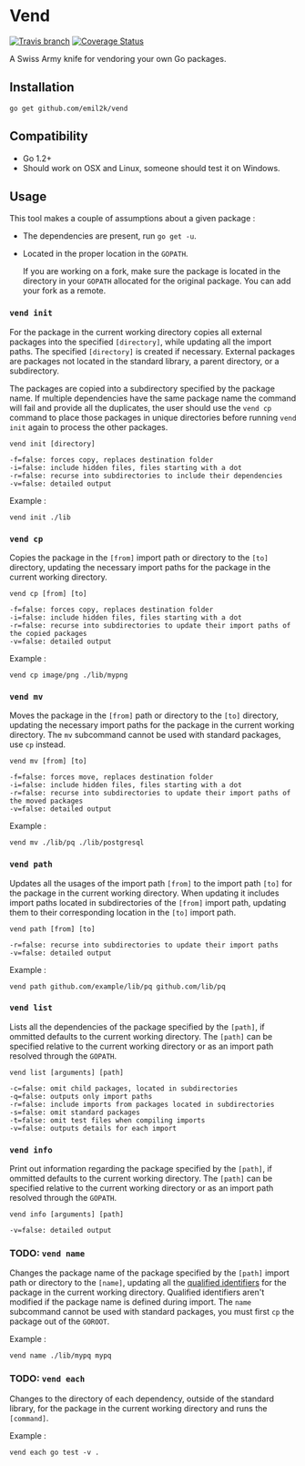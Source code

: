 # Vend
[![Travis
branch](https://img.shields.io/travis/emil2k/vend.svg?style=flat)](https://travis-ci.org/emil2k/vend)
[![Coverage
Status](https://img.shields.io/coveralls/emil2k/vend.svg?style=flat)](https://coveralls.io/r/emil2k/vend)

A Swiss Army knife for vendoring your own Go packages.

## Installation

```
go get github.com/emil2k/vend
```

## Compatibility

- Go 1.2+
- Should work on OSX and Linux, someone should test it on Windows.

## Usage

This tool makes a couple of assumptions about a given package :

- The dependencies are present, run `go get -u`.
- Located in the proper location in the `GOPATH`.

  If you are working on a fork, make sure the package is located in the
directory in your `GOPATH` allocated for the original package. You can add your
fork as a remote.

### `vend init`

For the package in the current working directory copies all external packages
into the specified `[directory]`, while updating all the import paths. The
specified `[directory]` is created if necessary. External packages are packages
not located in the standard library, a parent directory, or a subdirectory.

The packages are copied into a subdirectory specified by the package name. If
multiple dependencies have the same package name the command will fail and
provide all the duplicates, the user should use the `vend cp` command to place
those packages in unique directories before running `vend init` again to process
the other packages.

```
vend init [directory]

-f=false: forces copy, replaces destination folder
-i=false: include hidden files, files starting with a dot
-r=false: recurse into subdirectories to include their dependencies
-v=false: detailed output
```

Example :

```
vend init ./lib
```

### `vend cp`

Copies the package in the `[from]` import path or directory to the `[to]`
directory, updating the necessary import paths for the package in the current
working directory.

```
vend cp [from] [to]

-f=false: forces copy, replaces destination folder
-i=false: include hidden files, files starting with a dot
-r=false: recurse into subdirectories to update their import paths of the copied packages
-v=false: detailed output
```

Example :

```
vend cp image/png ./lib/mypng
```

### `vend mv`

Moves the package in the `[from]` path or directory to the `[to]` directory,
updating the necessary import paths for the package in the current working
directory. The `mv` subcommand cannot be used with standard packages, use
`cp` instead.

```
vend mv [from] [to]

-f=false: forces move, replaces destination folder
-i=false: include hidden files, files starting with a dot
-r=false: recurse into subdirectories to update their import paths of the moved packages
-v=false: detailed output
```

Example :

```
vend mv ./lib/pq ./lib/postgresql
```

### `vend path`

Updates all the usages of the import path `[from]` to the import path `[to]` for
the package in the current working directory. When updating it includes import
paths located in subdirectories of the `[from]` import path, updating them to
their corresponding location in the `[to]` import path.

```
vend path [from] [to]

-r=false: recurse into subdirectories to update their import paths
-v=false: detailed output
```

Example :

```
vend path github.com/example/lib/pq github.com/lib/pq
```

### `vend list`

Lists all the dependencies of the package specified by the `[path]`, if ommitted
defaults to the current working directory. The `[path]` can be specified
relative to the current working directory or as an import path resolved through
the `GOPATH`.

```
vend list [arguments] [path]

-c=false: omit child packages, located in subdirectories
-q=false: outputs only import paths
-r=false: include imports from packages located in subdirectories
-s=false: omit standard packages
-t=false: omit test files when compiling imports
-v=false: outputs details for each import
```

### `vend info`

Print out information regarding the package specified by the `[path]`, if
ommitted defaults to the current working directory. The `[path]` can be
specified relative to the current working directory or as an import path
resolved through the `GOPATH`.

```
vend info [arguments] [path]

-v=false: detailed output
```

### TODO: `vend name`

Changes the package name of the package specified by the `[path]` import path or
directory to the `[name]`, updating all the [qualified
identifiers](https://golang.org/ref/spec#Qualified_identifiers) for the package
in the current working directory. Qualified identifiers aren't modified if the
package name is defined during import. The `name` subcommand cannot be used with
standard packages, you must first `cp` the package out of the `GOROOT`.

Example :

```
vend name ./lib/mypq mypq
```

### TODO: `vend each`

Changes to the directory of each dependency, outside of the standard library,
for the package in the current working directory and runs the `[command]`.

Example :

```
vend each go test -v .
```
